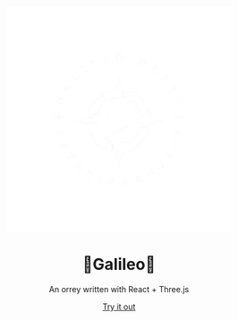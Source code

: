<div align="center">
  <br>
  <img src="https://raw.githubusercontent.com/NotARoomba/Galileo/master/public/logo.png" alt="Galileo" width="400">
  <br>
  <h1>🔭Galileo🔭</h1>
</div>

<p align="center">An orrey written with React + Three.js
</p>

<div align="center">

[Try it out](https://galileo.notaroomba.dev)
  
</div>


